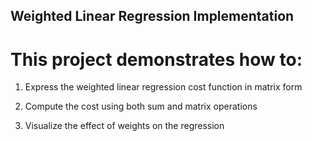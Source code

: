 ## Weighted Linear Regression Implementation

# This project demonstrates how to:

1. Express the weighted linear regression cost function in matrix form

2. Compute the cost using both sum and matrix operations

3. Visualize the effect of weights on the regression